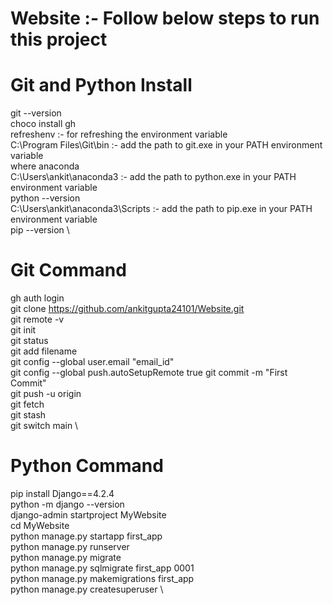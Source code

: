 # Website :- Follow below steps to run this project
# Git and Python Install
git --version \
choco install gh \
refreshenv :- for refreshing the environment variable \
C:\Program Files\Git\bin :- add the path to git.exe in your PATH environment variable \
where anaconda \
C:\Users\ankit\anaconda3 :- add the path to python.exe in your PATH environment variable  \
python --version \
C:\Users\ankit\anaconda3\Scripts  :- add the path to pip.exe in your PATH environment variable \
pip --version \

# Git Command
gh auth login \
git clone https://github.com/ankitgupta24101/Website.git \
git remote -v \
git init \
git status \
git add filename \
git config --global user.email "email_id" \
git config --global push.autoSetupRemote true
git commit -m "First Commit" \
git push -u origin \
git fetch \
git stash \
git switch main \

# Python Command
pip install Django==4.2.4 \
python -m django --version \
django-admin startproject MyWebsite \
cd MyWebsite \
python manage.py startapp first_app \
python manage.py runserver \
python manage.py migrate \
python manage.py sqlmigrate first_app 0001 \
python manage.py makemigrations first_app \
python manage.py createsuperuser \